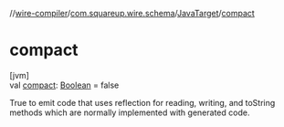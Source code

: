 //[wire-compiler](../../../index.md)/[com.squareup.wire.schema](../index.md)/[JavaTarget](index.md)/[compact](compact.md)

# compact

[jvm]\
val [compact](compact.md): [Boolean](https://kotlinlang.org/api/latest/jvm/stdlib/kotlin/-boolean/index.html) = false

True to emit code that uses reflection for reading, writing, and toString methods which are normally implemented with generated code.

